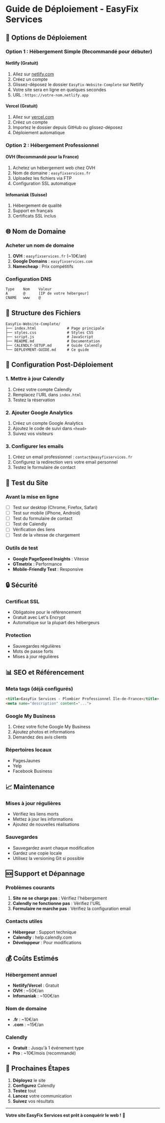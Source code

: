 # Guide de Déploiement - EasyFix Services

## 🚀 Options de Déploiement

### Option 1 : Hébergement Simple (Recommandé pour débuter)

#### Netlify (Gratuit)
1. Allez sur [netlify.com](https://netlify.com)
2. Créez un compte
3. Glissez-déposez le dossier `EasyFix-Website-Complete` sur Netlify
4. Votre site sera en ligne en quelques secondes
5. URL : `https://votre-nom.netlify.app`

#### Vercel (Gratuit)
1. Allez sur [vercel.com](https://vercel.com)
2. Créez un compte
3. Importez le dossier depuis GitHub ou glissez-déposez
4. Déploiement automatique

### Option 2 : Hébergement Professionnel

#### OVH (Recommandé pour la France)
1. Achetez un hébergement web chez OVH
2. Nom de domaine : `easyfixservices.fr`
3. Uploadez les fichiers via FTP
4. Configuration SSL automatique

#### Infomaniak (Suisse)
1. Hébergement de qualité
2. Support en français
3. Certificats SSL inclus

## 🌐 Nom de Domaine

### Acheter un nom de domaine
1. **OVH** : `easyfixservices.fr` (~10€/an)
2. **Google Domains** : `easyfixservices.com`
3. **Namecheap** : Prix compétitifs

### Configuration DNS
```
Type    Nom    Valeur
A       @      [IP de votre hébergeur]
CNAME   www    @
```

## 📁 Structure des Fichiers

```
EasyFix-Website-Complete/
├── index.html              # Page principale
├── styles.css              # Styles CSS
├── script.js               # JavaScript
├── README.md               # Documentation
├── CALENDLY-SETUP.md       # Guide Calendly
└── DEPLOYMENT-GUIDE.md     # Ce guide
```

## 🔧 Configuration Post-Déploiement

### 1. Mettre à jour Calendly
1. Créez votre compte Calendly
2. Remplacez l'URL dans `index.html`
3. Testez la réservation

### 2. Ajouter Google Analytics
1. Créez un compte Google Analytics
2. Ajoutez le code de suivi dans `<head>`
3. Suivez vos visiteurs

### 3. Configurer les emails
1. Créez un email professionnel : `contact@easyfixservices.fr`
2. Configurez la redirection vers votre email personnel
3. Testez le formulaire de contact

## 📱 Test du Site

### Avant la mise en ligne
- [ ] Test sur desktop (Chrome, Firefox, Safari)
- [ ] Test sur mobile (iPhone, Android)
- [ ] Test du formulaire de contact
- [ ] Test de Calendly
- [ ] Vérification des liens
- [ ] Test de la vitesse de chargement

### Outils de test
- **Google PageSpeed Insights** : Vitesse
- **GTmetrix** : Performance
- **Mobile-Friendly Test** : Responsive

## 🔒 Sécurité

### Certificat SSL
- Obligatoire pour le référencement
- Gratuit avec Let's Encrypt
- Automatique sur la plupart des hébergeurs

### Protection
- Sauvegardes régulières
- Mots de passe forts
- Mises à jour régulières

## 📊 SEO et Référencement

### Meta tags (déjà configurés)
```html
<title>EasyFix Services - Plombier Professionnel Île-de-France</title>
<meta name="description" content="...">
```

### Google My Business
1. Créez votre fiche Google My Business
2. Ajoutez photos et informations
3. Demandez des avis clients

### Répertoires locaux
- PagesJaunes
- Yelp
- Facebook Business

## 📈 Maintenance

### Mises à jour régulières
- Vérifiez les liens morts
- Mettez à jour les informations
- Ajoutez de nouvelles réalisations

### Sauvegardes
- Sauvegardez avant chaque modification
- Gardez une copie locale
- Utilisez la versioning Git si possible

## 🆘 Support et Dépannage

### Problèmes courants
1. **Site ne se charge pas** : Vérifiez l'hébergement
2. **Calendly ne fonctionne pas** : Vérifiez l'URL
3. **Formulaire ne marche pas** : Vérifiez la configuration email

### Contacts utiles
- **Hébergeur** : Support technique
- **Calendly** : help.calendly.com
- **Développeur** : Pour modifications

## 💰 Coûts Estimés

### Hébergement annuel
- **Netlify/Vercel** : Gratuit
- **OVH** : ~50€/an
- **Infomaniak** : ~100€/an

### Nom de domaine
- **.fr** : ~10€/an
- **.com** : ~15€/an

### Calendly
- **Gratuit** : Jusqu'à 1 événement type
- **Pro** : ~10€/mois (recommandé)

## 🎯 Prochaines Étapes

1. **Déployez** le site
2. **Configurez** Calendly
3. **Testez** tout
4. **Lancez** votre communication
5. **Suivez** vos résultats

---

**Votre site EasyFix Services est prêt à conquérir le web !** 🚀 